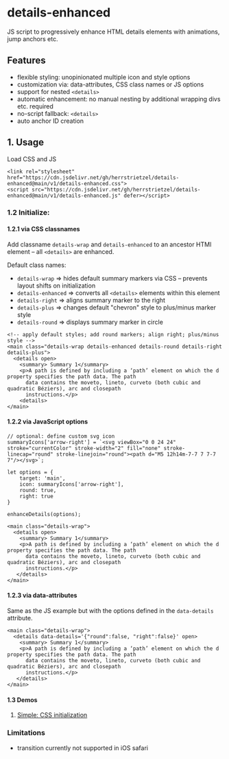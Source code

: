 # details-enhanced
JS script to progressively enhance HTML details elements with animations, jump anchors etc.

## Features
* flexible styling: unopinionated multiple icon and style options
* customization via: data-attributes, CSS class names or JS options
* support for nested `<details>`
* automatic enhancement: no manual nesting by additional wrapping divs etc. required
* no-script fallback: `<details>`
* auto anchor ID creation

## 1. Usage 
Load CSS and JS

```
<link rel="stylesheet" href="https://cdn.jsdelivr.net/gh/herrstrietzel/details-enhanced@main/v1/details-enhanced.css">
<script src="https://cdn.jsdelivr.net/gh/herrstrietzel/details-enhanced@main/v1/details-enhanced.js" defer></script>
```


### 1.2 Initialize:
#### 1.2.1 via CSS classnames
Add  classname `details-wrap` and `details-enhanced` to an ancestor HTMl element – all `<details>` are enhanced.

Default class names:
* `details-wrap` => hides default summary markers via CSS – prevents layout shifts on initialization
* `details-enhanced` => converts all `<details>` elements within this element
* `details-right` => aligns summary marker to the right
* `details-plus` => changes default "chevron" style to plus/minus marker style
* `details-round` => displays summary marker in circle

```
<!-- apply default styles; add round markers; align right; plus/minus style -->
<main class="details-wrap details-enhanced details-round details-right details-plus">
  <details open>
    <summary> Summary 1</summary>
    <p>A path is defined by including a ‘path’ element on which the d property specifies the path data. The path
      data contains the moveto, lineto, curveto (both cubic and quadratic Béziers), arc and closepath
      instructions.</p>
    <details>
</main>
```



#### 1.2.2 via JavaScript options
```
// optional: define custom svg icon
summaryIcons['arrow-right'] = `<svg viewBox="0 0 24 24" stroke="currentColor" stroke-width="2" fill="none" stroke-linecap="round" stroke-linejoin="round"><path d="M5 12h14m-7-7 7 7-7 7"/></svg>`;

let options = {
    target: 'main',
    icon: summaryIcons['arrow-right'],
    round: true,
    right: true
}

enhanceDetails(options);
```

```
<main class="details-wrap">
  <details open>
    <summary> Summary 1</summary>
    <p>A path is defined by including a ‘path’ element on which the d property specifies the path data. The path
      data contains the moveto, lineto, curveto (both cubic and quadratic Béziers), arc and closepath
      instructions.</p>
   </details>
</main>
```


#### 1.2.3 via data-attributes
Same as the JS example but with the options defined in the `data-details` attribute.
```
<main class="details-wrap">
  <details data-details='{"round":false, "right":false}' open>
    <summary> Summary 1</summary>
    <p>A path is defined by including a ‘path’ element on which the d property specifies the path data. The path
      data contains the moveto, lineto, curveto (both cubic and quadratic Béziers), arc and closepath
      instructions.</p>
   </details>
</main>
```
#### 1.3 Demos
1. [Simple: CSS initialization ](https://codepen.io/herrstrietzel/pen/ExBbpPX)



### Limitations
* transition currently not supported in iOS safari 


